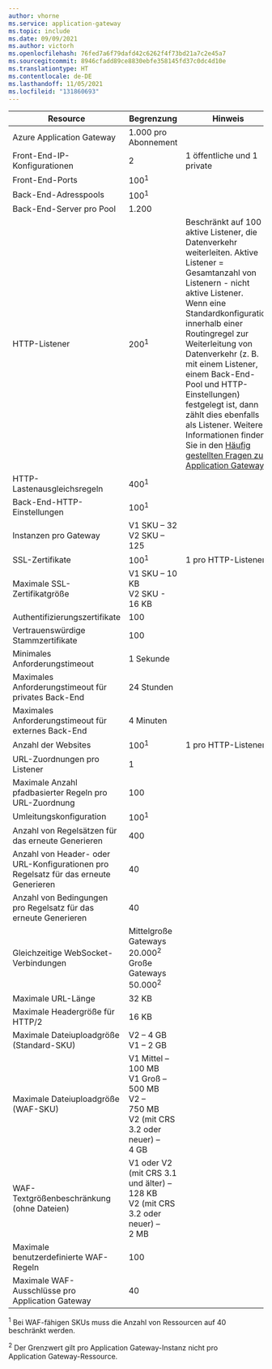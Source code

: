 ```yaml
---
author: vhorne
ms.service: application-gateway
ms.topic: include
ms.date: 09/09/2021
ms.author: victorh
ms.openlocfilehash: 76fed7a6f79dafd42c6262f4f73bd21a7c2e45a7
ms.sourcegitcommit: 8946cfadd89ce8830ebfe358145fd37c0dc4d10e
ms.translationtype: HT
ms.contentlocale: de-DE
ms.lasthandoff: 11/05/2021
ms.locfileid: "131860693"
---
```

| Resource | Begrenzung | Hinweis |
| --- | --- | --- |
| Azure Application Gateway |1\.000 pro Abonnement | |
| Front-End-IP-Konfigurationen |2 |1 öffentliche und 1 private |
| Front-End-Ports |100<sup>1</sup> | |
| Back-End-Adresspools |100<sup>1</sup> | |
| Back-End-Server pro Pool |1\.200 | |
| HTTP-Listener |200<sup>1</sup> |Beschränkt auf 100 aktive Listener, die Datenverkehr weiterleiten. Aktive Listener = Gesamtanzahl von Listenern - nicht aktive Listener.<br>Wenn eine Standardkonfiguration innerhalb einer Routingregel zur Weiterleitung von Datenverkehr (z. B. mit einem Listener, einem Back-End-Pool und HTTP-Einstellungen) festgelegt ist, dann zählt dies ebenfalls als Listener. Weitere Informationen finden Sie in den [Häufig gestellten Fragen zu Application Gateway](../articles/application-gateway/application-gateway-faq.yml#what-is-considered-an-active-listener-versus-inactive-listener).|
| HTTP-Lastenausgleichsregeln |400<sup>1</sup> | |
| Back-End-HTTP-Einstellungen |100<sup>1</sup> | |
| Instanzen pro Gateway |V1 SKU – 32<br>V2 SKU – 125 | |
| SSL-Zertifikate |100<sup>1</sup> |1 pro HTTP-Listener |
| Maximale SSL-Zertifikatgröße |V1 SKU – 10 KB<br>V2 SKU - 16 KB| |
| Authentifizierungszertifikate |100 | |
| Vertrauenswürdige Stammzertifikate |100 | |
| Minimales Anforderungstimeout |1 Sekunde | |
| Maximales Anforderungstimeout für privates Back-End |24 Stunden | |
| Maximales Anforderungstimeout für externes Back-End |4 Minuten | |
| Anzahl der Websites |100<sup>1</sup> |1 pro HTTP-Listener |
| URL-Zuordnungen pro Listener |1 | |
| Maximale Anzahl pfadbasierter Regeln pro URL-Zuordnung|100||
| Umleitungskonfiguration |100<sup>1</sup>| |
| Anzahl von Regelsätzen für das erneute Generieren |400| |
| Anzahl von Header- oder URL-Konfigurationen pro Regelsatz für das erneute Generieren|40| |
| Anzahl von Bedingungen pro Regelsatz für das erneute Generieren|40| |
| Gleichzeitige WebSocket-Verbindungen |Mittelgroße Gateways 20.000<sup>2</sup><br> Große Gateways 50.000<sup>2</sup>| |
| Maximale URL-Länge|32 KB| |
| Maximale Headergröße für HTTP/2 |16 KB| |
| Maximale Dateiuploadgröße (Standard-SKU) |V2 – 4 GB<br>V1 – 2 GB | |
| Maximale Dateiuploadgröße (WAF-SKU) |V1 Mittel – 100 MB<br>V1 Groß – 500 MB<br>V2 – 750 MB<br>V2 (mit CRS 3.2 oder neuer) – 4 GB| |
| WAF-Textgrößenbeschränkung (ohne Dateien)|V1 oder V2 (mit CRS 3.1 und älter) – 128 KB<br>V2 (mit CRS 3.2 oder neuer) – 2 MB| |
| Maximale benutzerdefinierte WAF-Regeln|100||
| Maximale WAF-Ausschlüsse pro Application Gateway|40||

<sup>1</sup> Bei WAF-fähigen SKUs muss die Anzahl von Ressourcen auf 40 beschränkt werden.

<sup>2</sup> Der Grenzwert gilt pro Application Gateway-Instanz nicht pro Application Gateway-Ressource.
